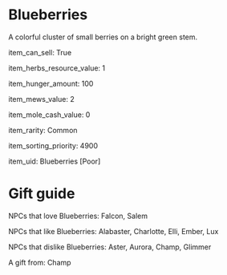 # Blueberries

A colorful cluster of small berries on a bright green stem.

item_can_sell: True

item_herbs_resource_value: 1

item_hunger_amount: 100

item_mews_value: 2

item_mole_cash_value: 0

item_rarity: Common

item_sorting_priority: 4900

item_uid: Blueberries [Poor]

# Gift guide

NPCs that love Blueberries: Falcon, Salem

NPCs that like Blueberries: Alabaster, Charlotte, Elli, Ember, Lux

NPCs that dislike Blueberries: Aster, Aurora, Champ, Glimmer

A gift from: Champ